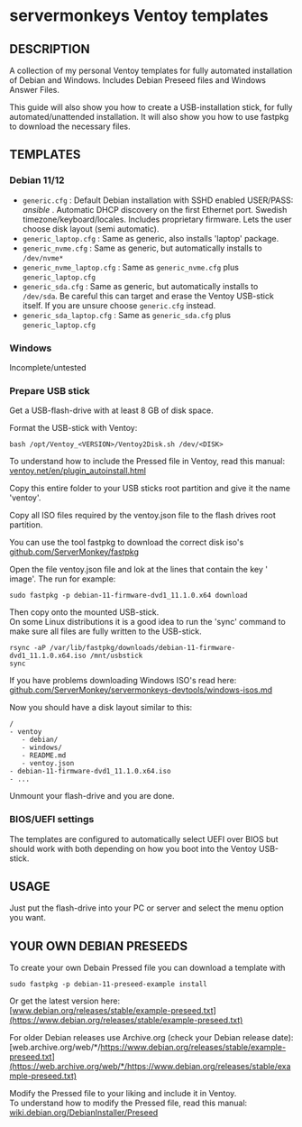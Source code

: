 # servermonkeys Ventoy templates

## DESCRIPTION

A collection of my personal Ventoy templates for fully automated installation
of Debian and Windows. Includes Debian Preseed files and Windows Answer Files.

This guide will also show you how to create a USB-installation stick, for
fully automated/unattended installation. It will also show you how to use
fastpkg to download the necessary files.

## TEMPLATES

### Debian 11/12

* `generic.cfg` : Default Debian installation with SSHD enabled USER/PASS:
  _ansible_ . Automatic DHCP discovery on the first Ethernet port. Swedish
  timezone/keyboard/locales. Includes proprietary firmware. Lets the user
  choose disk layout (semi automatic).
* `generic_laptop.cfg` : Same as generic, also installs 'laptop' package.
* `generic_nvme.cfg` : Same as generic, but automatically installs
  to `/dev/nvme*`
* `generic_nvme_laptop.cfg` : Same as `generic_nvme.cfg`
  plus `generic_laptop.cfg`
* `generic_sda.cfg` : Same as generic, but automatically installs
  to `/dev/sda`. Be careful this can target and erase the Ventoy USB-stick
  itself. If you are unsure choose `generic.cfg` instead.
* `generic_sda_laptop.cfg` : Same as `generic_sda.cfg`
  plus `generic_laptop.cfg`

### Windows

Incomplete/untested

### Prepare USB stick

Get a USB-flash-drive with at least 8 GB of disk space.

Format the USB-stick with Ventoy:

	bash /opt/Ventoy_<VERSION>/Ventoy2Disk.sh /dev/<DISK>

To understand how to include the Pressed file in Ventoy, read this manual:  
[ventoy.net/en/plugin_autoinstall.html](https://www.ventoy.net/en/plugin_autoinstall.html)

Copy this entire folder to your USB sticks root partition and give it the
name 'ventoy'.

Copy all ISO files required by the ventoy.json file to the flash drives root
partition.

You can use the tool fastpkg to download the correct disk
iso's [github.com/ServerMonkey/fastpkg](https://github.com/ServerMonkey/fastpkg)

Open the file ventoy.json file and lok at the lines that contain the key '
image'. The run for example:

	sudo fastpkg -p debian-11-firmware-dvd1_11.1.0.x64 download

Then copy onto the mounted USB-stick.  
On some Linux distributions it is a good idea to run the 'sync' command to make
sure all files are fully written to the USB-stick.

    rsync -aP /var/lib/fastpkg/downloads/debian-11-firmware-dvd1_11.1.0.x64.iso /mnt/usbstick
    sync

If you have problems downloading Windows ISO's read
here: [github.com/ServerMonkey/servermonkeys-devtools/windows-isos.md](https://github.com/ServerMonkey/servermonkeys-devtools/windows-isos.md)

Now you should have a disk layout similar to this:

```
/
- ventoy
   - debian/
   - windows/
   - README.md
   - ventoy.json
- debian-11-firmware-dvd1_11.1.0.x64.iso
- ...
```

Unmount your flash-drive and you are done.

### BIOS/UEFI settings

The templates are configured to automatically select UEFI over BIOS but should
work with both depending on how you boot into the Ventoy USB-stick.

## USAGE

Just put the flash-drive into your PC or server and select the menu option you
want.

## YOUR OWN DEBIAN PRESEEDS

To create your own Debain Pressed file you can download a template with

	sudo fastpkg -p debian-11-preseed-example install

Or get the latest version here:  
[www.debian.org/releases/stable/example-preseed.txt](https://www.debian.org/releases/stable/example-preseed.txt)

For older Debian releases use Archive.org (check your Debian release date):  
[web.archive.org/web/*/https://www.debian.org/releases/stable/example-preseed.txt](https://web.archive.org/web/*/https://www.debian.org/releases/stable/example-preseed.txt)

Modify the Pressed file to your liking and include it in Ventoy.  
To understand how to modify the Pressed file, read this manual:  
[wiki.debian.org/DebianInstaller/Preseed](https://wiki.debian.org/DebianInstaller/Preseed)
